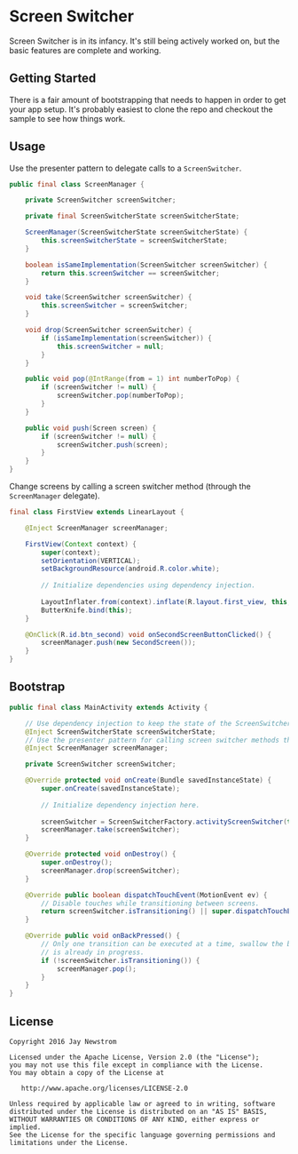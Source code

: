 Screen Switcher
=========

Screen Switcher is in its infancy. 
It's still being actively worked on, but the basic features are complete and working.

Getting Started
-------

There is a fair amount of bootstrapping that needs to happen in order to get your app setup.
It's probably easiest to clone the repo and checkout the sample to see how things work.

Usage
-------

Use the presenter pattern to delegate calls to a `ScreenSwitcher`.
```java
public final class ScreenManager {

    private ScreenSwitcher screenSwitcher;

    private final ScreenSwitcherState screenSwitcherState;

    ScreenManager(ScreenSwitcherState screenSwitcherState) {
        this.screenSwitcherState = screenSwitcherState;
    }

    boolean isSameImplementation(ScreenSwitcher screenSwitcher) {
        return this.screenSwitcher == screenSwitcher;
    }

    void take(ScreenSwitcher screenSwitcher) {
        this.screenSwitcher = screenSwitcher;
    }

    void drop(ScreenSwitcher screenSwitcher) {
        if (isSameImplementation(screenSwitcher)) {
            this.screenSwitcher = null;
        }
    }

    public void pop(@IntRange(from = 1) int numberToPop) {
        if (screenSwitcher != null) {
            screenSwitcher.pop(numberToPop);
        }
    }

    public void push(Screen screen) {
        if (screenSwitcher != null) {
            screenSwitcher.push(screen);
        }
    }
}
```

Change screens by calling a screen switcher method (through the `ScreenManager` delegate).

```java
final class FirstView extends LinearLayout {

    @Inject ScreenManager screenManager;

    FirstView(Context context) {
        super(context);
        setOrientation(VERTICAL);
        setBackgroundResource(android.R.color.white);
        
        // Initialize dependencies using dependency injection.
        
        LayoutInflater.from(context).inflate(R.layout.first_view, this, true);
        ButterKnife.bind(this);
    }

    @OnClick(R.id.btn_second) void onSecondScreenButtonClicked() {
        screenManager.push(new SecondScreen());
    }
}
```
Bootstrap
-------
```java
public final class MainActivity extends Activity {

    // Use dependency injection to keep the state of the ScreenSwitcher as a Singleton.
    @Inject ScreenSwitcherState screenSwitcherState;
    // Use the presenter pattern for calling screen switcher methods throughout the app.
    @Inject ScreenManager screenManager;

    private ScreenSwitcher screenSwitcher;

    @Override protected void onCreate(Bundle savedInstanceState) {
        super.onCreate(savedInstanceState);
        
        // Initialize dependency injection here.
        
        screenSwitcher = ScreenSwitcherFactory.activityScreenSwitcher(this, screenSwitcherState);
        screenManager.take(screenSwitcher);
    }

    @Override protected void onDestroy() {
        super.onDestroy();
        screenManager.drop(screenSwitcher);
    }

    @Override public boolean dispatchTouchEvent(MotionEvent ev) {
        // Disable touches while transitioning between screens.
        return screenSwitcher.isTransitioning() || super.dispatchTouchEvent(ev);
    }

    @Override public void onBackPressed() {
        // Only one transition can be executed at a time, swallow the back button if a transition
        // is already in progress.
        if (!screenSwitcher.isTransitioning()) {
            screenManager.pop();
        }
    }
}
```

License
-------

    Copyright 2016 Jay Newstrom

    Licensed under the Apache License, Version 2.0 (the "License");
    you may not use this file except in compliance with the License.
    You may obtain a copy of the License at

       http://www.apache.org/licenses/LICENSE-2.0

    Unless required by applicable law or agreed to in writing, software
    distributed under the License is distributed on an "AS IS" BASIS,
    WITHOUT WARRANTIES OR CONDITIONS OF ANY KIND, either express or implied.
    See the License for the specific language governing permissions and
    limitations under the License.

